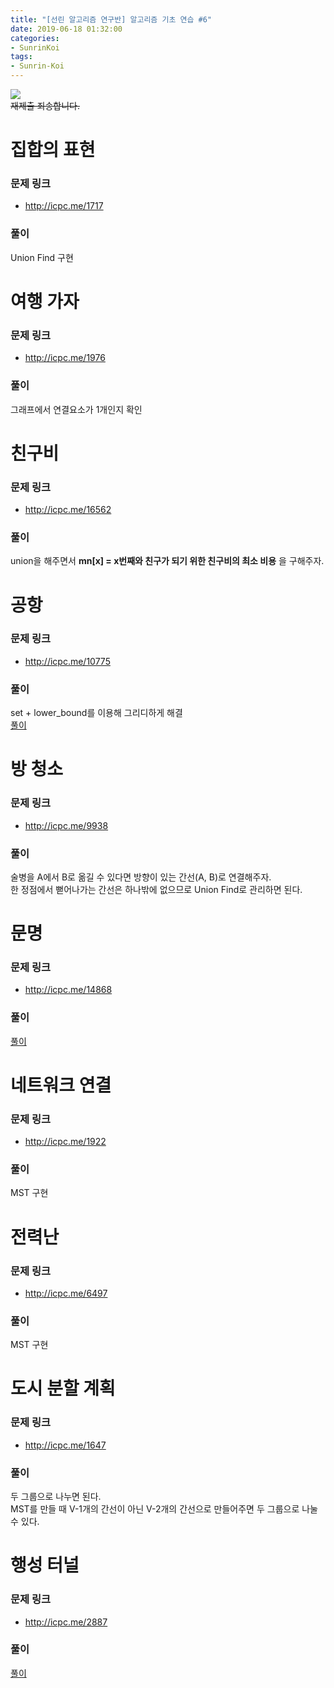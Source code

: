 ```yaml
---
title: "[선린 알고리즘 연구반] 알고리즘 기초 연습 #6"
date: 2019-06-18 01:32:00
categories:
- SunrinKoi
tags:
- Sunrin-Koi
---
```


<img src = "https://i.imgur.com/fXO3rwp.png"><br>
<s>재제출 죄송합니다.</s>

# 집합의 표현

### 문제 링크
* http://icpc.me/1717

### 풀이
Union Find 구현

# 여행 가자

### 문제 링크
* http://icpc.me/1976

### 풀이
그래프에서 연결요소가 1개인지 확인

# 친구비

### 문제 링크
* http://icpc.me/16562

### 풀이
union을 해주면서 **mn[x] = x번째와 친구가 되기 위한 친구비의 최소 비용** 을 구해주자.

# 공항

### 문제 링크
* http://icpc.me/10775

### 풀이
set + lower_bound를 이용해 그리디하게 해결<br>
[풀이](/ccc/2018/10/20/BOJ10775/)

# 방 청소

### 문제 링크
* http://icpc.me/9938

### 풀이
술병을 A에서 B로 옮길 수 있다면 방향이 있는 간선(A, B)로 연결해주자.<br>
한 정점에서 뻗어나가는 간선은 하나밖에 없으므로 Union Find로 관리하면 된다.

# 문명

### 문제 링크
* http://icpc.me/14868

### 풀이
[풀이](/koi/2018/12/16/BOJ14868/)

# 네트워크 연결

### 문제 링크
* http://icpc.me/1922

### 풀이
MST 구현

# 전력난

### 문제 링크
* http://icpc.me/6497

### 풀이
MST 구현

# 도시 분할 계획

### 문제 링크
* http://icpc.me/1647

### 풀이
두 그룹으로 나누면 된다.<br>
MST를 만들 때 V-1개의 간선이 아닌 V-2개의 간선으로 만들어주면 두 그룹으로 나눌 수 있다.

# 행성 터널

### 문제 링크
* http://icpc.me/2887

### 풀이
[풀이](/coci/2019/06/02/BOJ2887/)
